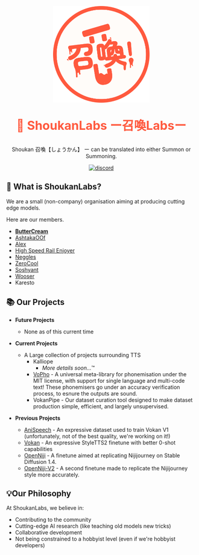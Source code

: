 

<p align="center"><img src="https://raw.githubusercontent.com/ShoukanLabs/.github/main/profile/ShoukanLab-circle.png" width="256"></p>

<p align="center", style="font-size: 2rem; font-weight: bold; color: #ff593e;">🧪 ShoukanLabs ー召喚Labsー</p>

<p align="center">Shoukan 召喚【しょうかん】 ー can be translated into either Summon or Summoning.</p>

<div class='container' align='center'>
  <a align="center" href="https://discord.gg/5bq9HqVhsJ"><img src="https://img.shields.io/badge/find_us_in_our-Discord_Server-invite?style=flat-square&logo=discord&logoColor=%23ffffff&labelColor=%235865F2&color=%23ffffff" width="320" alt="discord"></a>
  <!--<a align="left" style="font-size: 1.3rem; font-weight: bold; color: #5662f6;" href="https://discord.gg/5bq9HqVhsJ">find us on Discord</a>-->
</div>

## 🔎 What is ShoukanLabs?

We are a small (non-company) organisation aiming at producing cutting edge models.

Here are our members.
- **[ButterCream](https://github.com/korakoe)**
- [AshtakaOOf](https://github.com/AshtakaOOf) 
- [Alex](https://github.com/MFAlex/) 
- [High Speed Rail Enjoyer](https://github.com/Ihateyoudattebayo) 
- [Neggles](https://github.com/neggles) 
- [ZeroCool](https://github.com/ZeroCool940711)
- [Soshyant](https://huggingface.co/Respair)
- [Wooser](https://huggingface.co/NekoMikoReimu)
- Karesto 

## 📚 Our Projects 

- **Future Projects**
  - None as of this current time

- **Current Projects**
  - A Large collection of projects surrounding TTS
    - Kalliope
      - *More details soon...*™️
    - [VoPho](https://github.com/ShoukanLabs/VoPho) - A universal meta-library for phonemisation under the MIT license, with support for single language and multi-code text! These phonemisers go under an accuracy verification process, to esnure the outputs are sound.
    - VokanPipe - Our dataset curation tool designed to make dataset production simple, efficient, and largely unsupervised. 

- **Previous Projects**
  - [AniSpeech](https://huggingface.co/datasets/ShoukanLabs/AniSpeech) - An expressive dataset used to train Vokan V1 (unfortunately, not of the best quality, we're working on it!)
  - [Vokan](https://huggingface.co/ShoukanLabs/Vokan) - An expressive StyleTTS2 finetune with better 0-shot capabilities
  - [OpenNiji](https://huggingface.co/ShoukanLabs/OpenNiji) - A finetune aimed at replicating Nijijourney on Stable Diffusion 1.4.
  - [OpenNiji-V2](https://huggingface.co/ShoukanLabs/OpenNiji-V2) - A second finetune made to replicate the Nijijourney style more accurately.
 
## 💡Our Philosophy
At ShoukanLabs, we believe in:

- Contributing to the community
- Cutting-edge AI research (like teaching old models new tricks)
- Collaborative development
- Not being constrained to a hobbyist level (even if we're hobbyist developers)
